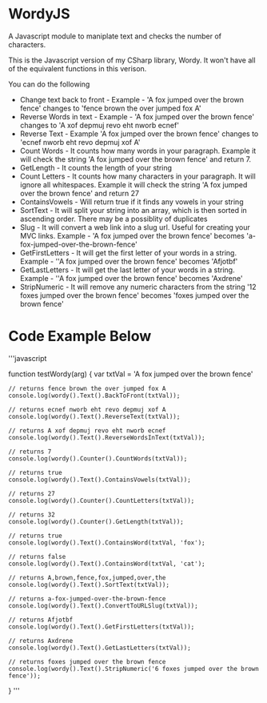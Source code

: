 # WordyJS
A Javascript module to maniplate text and checks the number of characters.

This is the Javascript version of my CSharp library, Wordy. It won't have all of the equivalent functions in this verison.

You can do the following

* Change text back to front - Example - 'A fox jumped over the brown fence' changes to 'fence brown the over jumped fox A'
* Reverse Words in text - Example - 'A fox jumped over the brown fence' changes to 'A xof depmuj revo eht nworb ecnef'
* Reverse Text - Example 'A fox jumped over the brown fence' changes to 'ecnef nworb eht revo depmuj xof A'
* Count Words - It counts how many words in your paragraph. Example it will check the string 'A fox jumped over the brown fence' and return 7.
* GetLength - It counts the length of your string
* Count Letters - It counts how many characters in your paragraph. It will ignore all whitespaces.  Example it will check the string 'A fox jumped over the brown fence' and return 27
* ContainsVowels - Will return true if it finds any vowels in your string
* SortText - It will split your string into an array, which is then sorted in ascending order. There may be a possiblity of duplicates
* Slug - It will convert a web link into a slug url. Useful for creating your MVC links. Example - 'A fox jumped over the brown fence' becomes 'a-fox-jumped-over-the-brown-fence'
* GetFirstLetters - It will get the first letter of your words in a string. Example - ''A fox jumped over the brown fence' becomes 'Afjotbf'
* GetLastLetters - It will get the last letter of your words in a string. Example - ''A fox jumped over the brown fence' becomes 'Axdrene'
* StripNumeric - It will remove any numeric characters from the string '12 foxes jumped over the brown fence' becomes 'foxes jumped over the brown fence'

# Code Example Below

'''javascript
<script type="text/javascript" src="public/wordy/wordy.min.js"></script>

function testWordy(arg) {
	var txtVal = 'A fox jumped over the brown fence'

	// returns fence brown the over jumped fox A
	console.log(wordy().Text().BackToFront(txtVal));

	// returns ecnef nworb eht revo depmuj xof A
	console.log(wordy().Text().ReverseText(txtVal));

	// returns A xof depmuj revo eht nworb ecnef
	console.log(wordy().Text().ReverseWordsInText(txtVal));
	
	// returns 7
	console.log(wordy().Counter().CountWords(txtVal));

	// returns true
	console.log(wordy().Text().ContainsVowels(txtVal));

	// returns 27
	console.log(wordy().Counter().CountLetters(txtVal));

	// returns 32
	console.log(wordy().Counter().GetLength(txtVal));
	
	// returns true
	console.log(wordy().Text().ContainsWord(txtVal, 'fox');
	
	// returns false
	console.log(wordy().Text().ContainsWord(txtVal, 'cat');

	// returns A,brown,fence,fox,jumped,over,the
	console.log(wordy().Text().SortText(txtVal));
	
	// returns a-fox-jumped-over-the-brown-fence
	console.log(wordy().Text().ConvertToURLSlug(txtVal));
	
	// returns Afjotbf
	console.log(wordy().Text().GetFirstLetters(txtVal));
	
	// returns Axdrene
	console.log(wordy().Text().GetLastLetters(txtVal));

	// returns foxes jumped over the brown fence
	console.log(wordy().Text().StripNumeric('6 foxes jumped over the brown fence'));
}
'''
